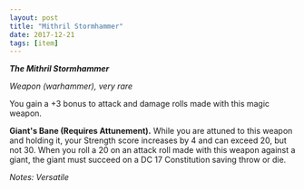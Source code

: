 ```yaml
---
layout: post
title: "Mithril Stormhammer"
date: 2017-12-21
tags: [item]
---
```


***The Mithril Stormhammer***

*Weapon (warhammer), very rare*

You gain a +3 bonus to attack and damage rolls made with this magic weapon.

**Giant's Bane (Requires Attunement).** While you are attuned to this weapon and holding it, your Strength score increases by 4 and can exceed 20, but not 30. When you roll a 20 on an attack roll made with this weapon against a giant, the giant must succeed on a DC 17 Constitution saving throw or die.

*Notes: Versatile*